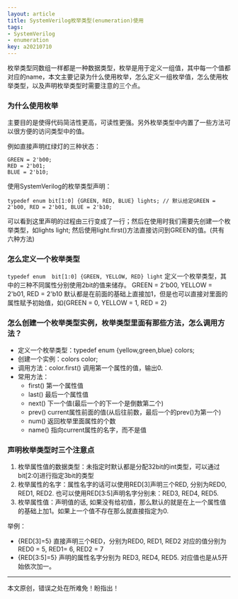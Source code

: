 ```yaml
---
layout: article
title: SystemVerilog枚举类型(enumeration)使用
tags: 
- SystemVerilog
- enumeration
key: a20210710
---
```


枚举类型同数组一样都是一种数据类型，枚举是用于定义一组值，其中每一个值都对应的name，本文主要记录为什么使用枚举，怎么定义一组枚举值，怎么使用枚举类型，以及声明枚举类型时需要注意的三个点。

<!--more-->

### 为什么使用枚举
主要目的是使得代码简洁性更高，可读性更强。另外枚举类型中内置了一些方法可以很方便的访问类型中的值。

例如直接声明红绿灯的三种状态：

```
GREEN = 2'b00;
RED = 2'b01;
BLUE = 2'b10;
```

使用SystemVerilog的枚举类型声明：

```
typedef enum bit[1:0] {GREEN, RED, BLUE} lights; // 默认给定GREEN = 2'b00, RED = 2'b01, BLUE = 2'b10;
```

可以看到这里声明的过程由三行变成了一行；然后在使用时我们需要先创建一个枚举类型，如lights light; 然后使用light.first()方法直接访问到GREEN的值。(共有六种方法)

### 怎么定义一个枚举类型
`typedef enum  bit[1:0] {GREEN, YELLOW, RED} light` 定义一个枚举类型，其中的三种不同属性分别使用2bit的值来储存。
GREEN = 2'b00, YELLOW = 2'b01, RED = 2'b10
默认都是在前面的基础上直接加1，但是也可以直接对里面的属性赋予初始值，如{GREEN = 0, YELLOW = 1, RED = 2}

### 怎么创建一个枚举类型实例，枚举类型里面有那些方法，怎么调用方法？
* 定义一个枚举类型：typedef enum {yellow,green,blue} colors;
* 创建一个实例：colors color;
* 调用方法：color.first() 调用第一个属性的值，输出0.
* 常用方法：
    * first()   第一个属性值
    * last()    最后一个属性值
    * next()  下一个值(最后一个的下一个是倒数第二个)
    * prev()   current属性前面的值(从后往前数，最后一个的prev()为第一个)
    * num()   返回枚举里面属性的个数
    * name() 指向current属性的名字，而不是值

### 声明枚举类型时三个注意点
1. 枚举属性值的数据类型：未指定时默认都是分配32bit的int类型，可以通过bit[2:0]进行指定3bit的类型
2. 枚举属性的名字：属性名字的话可以使用RED[3]声明三个RED, 分别为RED0, RED1, RED2. 也可以使用RED[3:5]声明名字分别未：RED3, RED4, RED5.
3. 枚举属性值：声明值的话, 如果没有给初值，那么默认的就是在上一个属性值的基础上加1。如果上一个值不存在那么就直接指定为0.

举例：
* {RED[3]=5} 直接声明三个RED，分别为RED0, RED1, RED2 对应的值分别为RED0 = 5, RED1= 6, RED2 = 7
* {RED[3:5]=5} 声明的属性名字分别为 RED3, RED4, RED5. 对应值也是从5开始依次加一。

---
本文原创，错误之处在所难免！盼指出！
